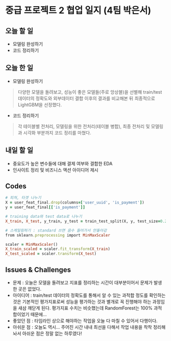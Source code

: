 # 중급 프로젝트 2 협업 일지 (4팀 박은서)

## 오늘 할 일
* 모델링 완성하기
* 코드 정리하기
## 오늘 한 일
* 모델링 완성하기
> 다양한 모델을 돌려보고, 성능이 좋은 모델들(주로 앙상블)을 선별해 train/test 데이터의 정확도와 외부데이터 결합 이후의 결과를 비교해본 뒤 최종적으로 LightGBM을 선정했다.
* 코드 정리하기
> 각 테이블별 전처리, 모델링을 위한 전처리(테이블 병합), 최종 전처리 및 모델링과 시각화 부분까지 코드 정리를 마쳤다.
## 내일 할 일
* 중요도가 높은 변수들에 대해 결제 여부와 결합한 EDA
* 인사이트 정리 및 비즈니스 액션 아이디어 제시
## Codes
```ruby
# 피쳐, 타겟 나누기
X = user_feat_final.drop(columns=['user_uuid', 'is_payment'])
y = user_feat_final[['is_payment']]

# training data와 test data로 나누기
X_train, X_test, y_train, y_test = train_test_split(X, y, test_size=0.25, random_state=123)

# 스케일링하기 : standard 쓰면 음수 들어가서 안돌아감
from sklearn.preprocessing import MinMaxScaler

scaler = MinMaxScaler()
X_train_scaled = scaler.fit_transform(X_train)
X_test_scaled = scaler.transform(X_test)
```
## Issues & Challenges
* 문제 : 오늘은 모델을 돌려보고 지표를 정리하는 시간이 대부분이어서 문제가 발생한 곳은 없었다.
* 아이디어 : train/test 데이터의 정확도를 통해서 알 수 있는 과적합 정도를 확인하는 것은 기본적인 평가지표로써 성능을 평가하는 것과 별개로 꼭 진행해야 하는 과정임을 새삼 깨닫게 된다. 평가지표 수치는 비슷했는데 RandomForest는 100% 과적합이었기 때문에...
* 좋았던 점 : 타임라인 상으로 해야하는 작업을 오늘 다 마칠 수 있어서 다행이다.
* 아쉬운 점 : 오늘도 역시... 주어진 시간 내내 최선을 다해서 작업 내용을 착착 정리해놔서 아쉬운 점은 정말 없는 하루였다!
